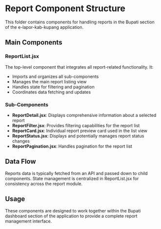 # Report Component Structure

This folder contains components for handling reports in the Bupati section of the e-lapor-kab-kupang application.

## Main Components

### ReportList.jsx
The top-level component that integrates all report-related functionality. It:
- Imports and organizes all sub-components
- Manages the main report listing view
- Handles state for filtering and pagination
- Coordinates data fetching and updates

### Sub-Components

- **ReportDetail.jsx**: Displays comprehensive information about a selected report
- **ReportFilter.jsx**: Provides filtering capabilities for the report list
- **ReportCard.jsx**: Individual report preview card used in the list view
- **ReportStatus.jsx**: Displays and potentially manages report status changes
- **ReportPagination.jsx**: Handles pagination for the report list

## Data Flow

Reports data is typically fetched from an API and passed down to child components. State management is centralized in ReportList.jsx for consistency across the report module.

## Usage

These components are designed to work together within the Bupati dashboard section of the application to provide a complete report management interface.